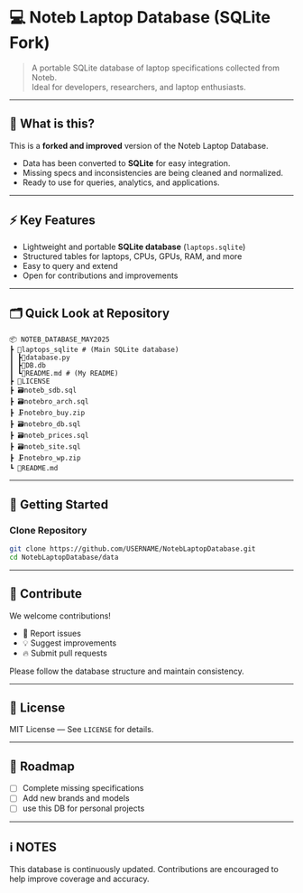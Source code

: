 # 💻 Noteb Laptop Database (SQLite Fork)

> A portable SQLite database of laptop specifications collected from Noteb.  
> Ideal for developers, researchers, and laptop enthusiasts.

---

## 🔹 What is this?

This is a **forked and improved** version of the Noteb Laptop Database.  
- Data has been converted to **SQLite** for easy integration.  
- Missing specs and inconsistencies are being cleaned and normalized.  
- Ready to use for queries, analytics, and applications.

---

## ⚡ Key Features
- Lightweight and portable **SQLite database** (`laptops.sqlite`)  
- Structured tables for laptops, CPUs, GPUs, RAM, and more  
- Easy to query and extend  
- Open for contributions and improvements

---

## 🗂️ Quick Look at Repository
```
📦 NOTEB_DATABASE_MAY2025
┣ 📂laptops_sqlite # (Main SQLite database)
┃ ┣🐍database.py
┃ ┣💾DB.db
┃ ┗📖README.md # (My README)
┣ 📝LICENSE
┣ 🗃️noteb_sdb.sql
┣ 🗃️notebro_arch.sql
┣ 🗜️notebro_buy.zip
┣ 🗃️notebro_db.sql
┣ 🗃️noteb_prices.sql
┣ 🗃️noteb_site.sql
┣ 🗜️notebro_wp.zip
┗ 📖README.md
```
---

## 🚀 Getting Started

### Clone Repository
```bash
git clone https://github.com/USERNAME/NotebLaptopDatabase.git
cd NotebLaptopDatabase/data
```
---

## 🤝 Contribute

We welcome contributions!  
- 🐛 Report issues  
- 💡 Suggest improvements  
- 🔥 Submit pull requests  

Please follow the database structure and maintain consistency.

---

## 📜 License

MIT License — See `LICENSE` for details.

---

## 📌 Roadmap

- [ ] Complete missing specifications  
- [ ] Add new brands and models  
- [ ] use this DB for personal projects  

---

## ℹ️ NOTES

This database is continuously updated. Contributions are encouraged to help improve coverage and accuracy.

